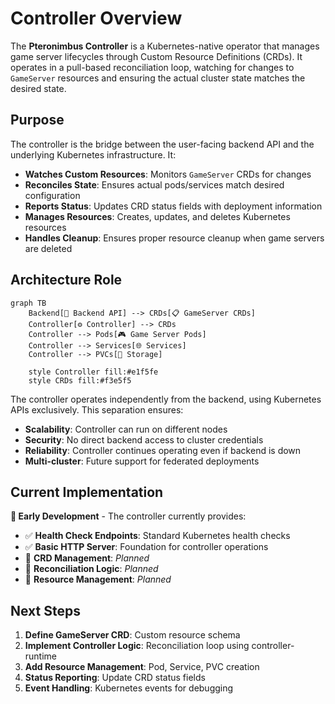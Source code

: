 # Controller Overview

The **Pteronimbus Controller** is a Kubernetes-native operator that manages game server lifecycles through Custom Resource Definitions (CRDs). It operates in a pull-based reconciliation loop, watching for changes to `GameServer` resources and ensuring the actual cluster state matches the desired state.

## Purpose

The controller is the bridge between the user-facing backend API and the underlying Kubernetes infrastructure. It:

- **Watches Custom Resources**: Monitors `GameServer` CRDs for changes
- **Reconciles State**: Ensures actual pods/services match desired configuration  
- **Reports Status**: Updates CRD status fields with deployment information
- **Manages Resources**: Creates, updates, and deletes Kubernetes resources
- **Handles Cleanup**: Ensures proper resource cleanup when game servers are deleted

## Architecture Role

```mermaid
graph TB
    Backend[🔧 Backend API] --> CRDs[📋 GameServer CRDs]
    Controller[⚙️ Controller] --> CRDs
    Controller --> Pods[🎮 Game Server Pods]
    Controller --> Services[🌐 Services]
    Controller --> PVCs[💾 Storage]
    
    style Controller fill:#e1f5fe
    style CRDs fill:#f3e5f5
```

The controller operates independently from the backend, using Kubernetes APIs exclusively. This separation ensures:

- **Scalability**: Controller can run on different nodes
- **Security**: No direct backend access to cluster credentials
- **Reliability**: Controller continues operating even if backend is down
- **Multi-cluster**: Future support for federated deployments

## Current Implementation

**🚧 Early Development** - The controller currently provides:

- ✅ **Health Check Endpoints**: Standard Kubernetes health checks
- ✅ **Basic HTTP Server**: Foundation for controller operations
- 🔄 **CRD Management**: *Planned*
- 🔄 **Reconciliation Logic**: *Planned*  
- 🔄 **Resource Management**: *Planned*

## Next Steps

1. **Define GameServer CRD**: Custom resource schema
2. **Implement Controller Logic**: Reconciliation loop using controller-runtime
3. **Add Resource Management**: Pod, Service, PVC creation
4. **Status Reporting**: Update CRD status fields
5. **Event Handling**: Kubernetes events for debugging 